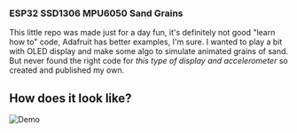 ### ESP32 SSD1306 MPU6050 Sand Grains

This little repo was made just for a day fun, it's definitely not good "learn how to" code, Adafruit has better examples, I'm sure.
I wanted to play a bit with OLED display and make some algo to simulate animated grains of sand.
But never found the right code for *this type of display and accelerometer* so created and published my own.

## How does it look like?

![Demo](grains_animated.gif)
